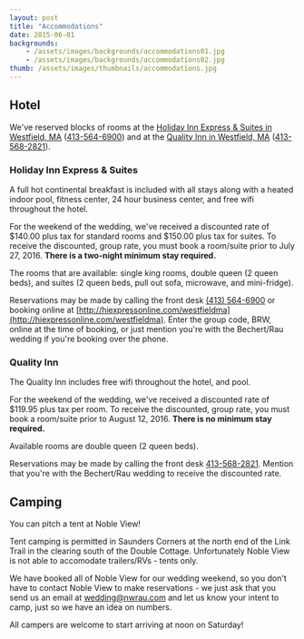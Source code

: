 ```yaml
---
layout: post
title: "Accommodations"
date: 2015-06-01
backgrounds:    
    - /assets/images/backgrounds/accommodations01.jpg
    - /assets/images/backgrounds/accommodations02.jpg
thumb: /assets/images/thumbnails/accommodations.jpg
---
```


## Hotel

We've reserved blocks of rooms at the [Holiday Inn Express & Suites in Westfield, MA](http://hiexpress.com/westfieldma) ([413-564-6900](tel:413-564-6900)) and at the [Quality Inn in Westfield, MA](http://www.qualityinnwestfield.com/) ([413-568-2821](tel:413-568-2821)).

### Holiday Inn Express & Suites

A full hot continental breakfast is included with all stays along with a heated indoor pool, fitness center, 24 hour business center, and free wifi throughout the hotel.

For the weekend of the wedding, we've received a discounted rate of $140.00 plus tax for standard rooms and $150.00 plus tax for suites. To receive the discounted, group rate, you must book a room/suite prior to July 27, 2016. **There is a two-night minimum stay required.** 

The rooms that are available: single king rooms, double queen (2 queen beds), and suites (2 queen beds, pull out sofa, microwave, and mini-fridge). 

Reservations may be made by calling the front desk [(413) 564-6900](tel:413-564-6900) or booking online at [http://hiexpressonline.com/westfieldma](http://hiexpressonline.com/westfieldma). Enter the group code, BRW, online at the time of booking, or just mention you're with the Bechert/Rau wedding if you're booking over the phone. 

### Quality Inn

The Quality Inn includes free wifi throughout the hotel, and pool.

For the weekend of the wedding, we've received a discounted rate of $119.95 plus tax per room. To receive the discounted, group rate, you must book a room/suite prior to August 12, 2016. **There is no minimum stay required.**

Available rooms are double queen (2 queen beds).

Reservations may be made by calling the front desk [413-568-2821](tel:413-568-2821). Mention that you're with the Bechert/Rau wedding to receive the discounted rate.

## Camping 

You can pitch a tent at Noble View! 

Tent camping is permitted in Saunders Corners at the north end of the Link Trail in the clearing south of the Double Cottage. Unfortunately Noble View is not able to accomodate trailers/RVs - tents only.

We have booked all of Noble View for our wedding weekend, so you don't have to contact Noble View to make reservations - we just ask that you send us an email at <a href="mailto:wedding@nwrau.com">wedding@nwrau.com</a> and let us know your intent to camp, just so we have an idea on numbers.

All campers are welcome to start arriving at noon on Saturday!
